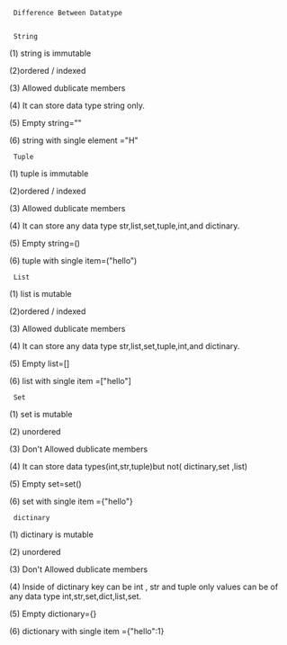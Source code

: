      Difference Between Datatype 


     String 

(1) string is immutable

(2)ordered / indexed

(3) Allowed dublicate members

(4) It can store data type string only.

(5) Empty string=""

(6) string with single element ="H"

     Tuple 

(1) tuple is immutable

(2)ordered / indexed

(3) Allowed dublicate members

(4) It can store any data type str,list,set,tuple,int,and dictinary.

(5) Empty string=()

(6) tuple with single item=("hello")

     List

(1) list is mutable

(2)ordered / indexed

(3) Allowed dublicate members

(4) It can store any data type str,list,set,tuple,int,and dictinary.

(5) Empty list=[]

(6) list  with single item =["hello"]


     Set

(1) set is mutable

(2) unordered 

(3)  Don't  Allowed dublicate members

(4) It can store  data types(int,str,tuple)but not( dictinary,set ,list)

(5) Empty set=set()

(6) set  with single item ={"hello"}

     dictinary

(1) dictinary is mutable

(2) unordered 

(3)  Don't  Allowed dublicate members

(4) Inside of dictinary key can be int , str and tuple only values can be of any data type int,str,set,dict,list,set.

(5) Empty dictionary={}

(6) dictionary  with single item ={"hello":1}
